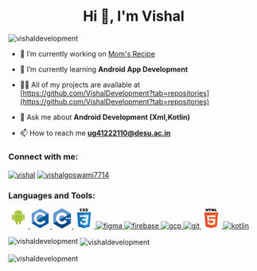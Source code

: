 <h1 align="center">Hi 👋, I'm Vishal</h1>


<p align="left"> <img src="https://komarev.com/ghpvc/?username=vishaldevelopment&label=Profile%20views&color=0e75b6&style=flat" alt="vishaldevelopment" /> </p>

- 🔭 I’m currently working on [Mom's Recipe](https://github.com/VishalDevelopment/Moms-Recipe)

- 🌱 I’m currently learning **Android App Development**

- 👨‍💻 All of my projects are available at [https://github.com/VishalDevelopment?tab=repositories](https://github.com/VishalDevelopment?tab=repositories)

- 💬 Ask me about **Android Development (Xml,Kotlin)**

- 📫 How to reach me **ug41222110@desu.ac.in**

<h3 align="left">Connect with me:</h3>
<p align="left">
<a href="https://linkedin.com/in/vishal" target="blank"><img align="center" src="https://raw.githubusercontent.com/rahuldkjain/github-profile-readme-generator/master/src/images/icons/Social/linked-in-alt.svg" alt="vishal" height="30" width="40" /></a>
<a href="https://instagram.com/vishalgoswami7714" target="blank"><img align="center" src="https://raw.githubusercontent.com/rahuldkjain/github-profile-readme-generator/master/src/images/icons/Social/instagram.svg" alt="vishalgoswami7714" height="30" width="40" /></a>
</p>

<h3 align="left">Languages and Tools:</h3>
<p align="left"> <a href="https://developer.android.com" target="_blank" rel="noreferrer"> <img src="https://raw.githubusercontent.com/devicons/devicon/master/icons/android/android-original-wordmark.svg" alt="android" width="40" height="40"/> </a> <a href="https://www.cprogramming.com/" target="_blank" rel="noreferrer"> <img src="https://raw.githubusercontent.com/devicons/devicon/master/icons/c/c-original.svg" alt="c" width="40" height="40"/> </a> <a href="https://www.w3schools.com/cpp/" target="_blank" rel="noreferrer"> <img src="https://raw.githubusercontent.com/devicons/devicon/master/icons/cplusplus/cplusplus-original.svg" alt="cplusplus" width="40" height="40"/> </a> <a href="https://www.w3schools.com/css/" target="_blank" rel="noreferrer"> <img src="https://raw.githubusercontent.com/devicons/devicon/master/icons/css3/css3-original-wordmark.svg" alt="css3" width="40" height="40"/> </a> <a href="https://www.figma.com/" target="_blank" rel="noreferrer"> <img src="https://www.vectorlogo.zone/logos/figma/figma-icon.svg" alt="figma" width="40" height="40"/> </a> <a href="https://firebase.google.com/" target="_blank" rel="noreferrer"> <img src="https://www.vectorlogo.zone/logos/firebase/firebase-icon.svg" alt="firebase" width="40" height="40"/> </a> <a href="https://cloud.google.com" target="_blank" rel="noreferrer"> <img src="https://www.vectorlogo.zone/logos/google_cloud/google_cloud-icon.svg" alt="gcp" width="40" height="40"/> </a> <a href="https://git-scm.com/" target="_blank" rel="noreferrer"> <img src="https://www.vectorlogo.zone/logos/git-scm/git-scm-icon.svg" alt="git" width="40" height="40"/> </a> <a href="https://www.w3.org/html/" target="_blank" rel="noreferrer"> <img src="https://raw.githubusercontent.com/devicons/devicon/master/icons/html5/html5-original-wordmark.svg" alt="html5" width="40" height="40"/> </a> <a href="https://kotlinlang.org" target="_blank" rel="noreferrer"> <img src="https://www.vectorlogo.zone/logos/kotlinlang/kotlinlang-icon.svg" alt="kotlin" width="40" height="40"/> </a> </p>

<p><img align="left" src="https://github-readme-stats.vercel.app/api/top-langs?username=vishaldevelopment&show_icons=true&locale=en&layout=compact" alt="vishaldevelopment" /></p>

<p>&nbsp;<img align="center" src="https://github-readme-stats.vercel.app/api?username=vishaldevelopment&show_icons=true&locale=en" alt="vishaldevelopment" /></p>

<p><img align="center" src="https://github-readme-streak-stats.herokuapp.com/?user=vishaldevelopment&" alt="vishaldevelopment" /></p>

